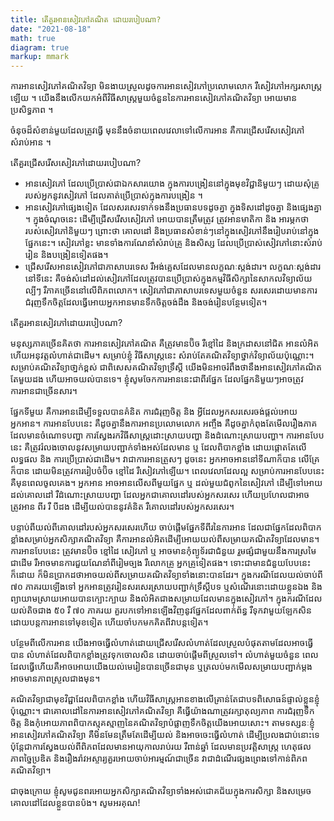 ```yaml
---
title: តើគួរអានសៀវភៅគណិត ដោយរបៀបណា?
date: "2021-08-18"
math: true
diagram: true
markup: mmark
---
```

ការអាន​សៀវភៅ​គណិតវិទ្យា មិនងាយស្រួល​ដូចការអាន​សៀវភៅប្រលោមលោក រឺសៀវភៅ​អក្សរសាស្ត្រ​ឡើយ ។ យើងនឹងលើកយក​អំពី​វិធីសាស្ត្រ​មួយ​ចំនួននៃការ​អានសៀវភៅ​គណិតវិទ្យា អោយមាន​ប្រសិទ្ធភាព ។ 

ចំនុចដ៏សំខាន់មួយដែលត្រូវធ្វើ មុននឹងចំនាយពេលវេលា​ទៅលើការអាន គឺការជ្រើសរើសសៀវភៅសំរាប់អាន ។ 

តើគួរជ្រើសរើស​សៀវភៅដោយរបៀបណា?

- អានសៀវភៅ ដែលប្រើប្រាស់ជាឯកសារយោង ក្នុងការបង្រៀននៅក្នុងមុខវិជ្ជានិមួយៗ ដោយសុំគ្រូរបស់អ្នក​នូវសៀវភៅ ដែលគាត់ប្រើប្រាស់ក្នុងការបង្រៀន ។
- អានសៀវភៅ​ផ្សេងទៀត ដែលសរសេរទាក់ទងនឹងប្រធានបទដូចគ្នា ក្នុងទិសដៅដូចគ្នា និងផ្សេងគ្នា ។ ក្នុងចំណុចនេះ ដើម្បីជ្រើសរើសសៀវភៅ អោយបានត្រឹមត្រូវ ត្រូវអានមាតិកា និង អារម្ភកថា របស់សៀវភៅនិមួយៗ ព្រោះថា គោលដៅ និងប្រធានសំខាន់ៗនៅក្នុងសៀវភៅនឹងរៀបរាប់នៅក្នុងផ្នែកនេះ។ សៀវភៅខ្លះ មានទាំងការណែនាំសំរាប់គ្រូ និងសិស្ស ដែលប្រើប្រាស់សៀវភៅនោះសំរាប់រៀន និងបង្រៀនទៀតផង។
- ជ្រើសរើសអានសៀវភៅជាភាសាបរទេស រឺអង់គ្លេសដែលមានលក្ខណៈស្តង់ដារ។ លក្ខណៈស្តង់ដារនៅទីនេះ គឺចង់សំដៅដល់សៀវភៅដែលត្រូវបានប្រើប្រាស់ក្នុង​កម្មវិធីសិក្សានៃ​សាកល​វិទ្យាល័យល្បីៗ រឺភាគច្រើននៅលើពិភពលោក។ សៀវភៅជាភាសាបរទេសមួយចំនួន សរសេរដោយមានការជំរុញទឹកចិត្តដែលធ្វើអោយអ្នកអានមាន​ទឹកចិត្តចង់ដឹង និងចង់រៀនបន្ថែមទៀត។

តើគួរអានសៀវភៅដោយរបៀបណា?

មនុស្សភាគច្រើនគិតថា ការអានសៀវភៅគណិត គឺត្រូវមានប៊ិច រឺខ្មៅដៃ និងក្រដាសនៅជិត អានលំអិត ហើយអនុវត្តលំហាត់ជាដើម។ សម្រាប់ខ្ញុំ វិធីសាស្ត្រនេះ សំរាប់តែគណិតវិទ្យាថ្នាក់វិទ្យាល័យប៉ុណ្ណោះ។ សម្រាប់គណិតវិទ្យាថា្នក់ខ្ពស់ ជាពិសេសគណិតវិទ្យាទ្រឹស្តី យើងមិនអាចរំពឹងថានឹងអានសៀវភៅគណិតតែមួយដង ហើយអាចយល់បានទេ។ ខ្ញុំសូមចែកការអាននេះជាពីរផ្នែក ដែលផ្នែកនិមួយៗអាចត្រូវការអានជាច្រើនសារ។

ផ្នែកទីមួយ គឺការអានដើម្បីទទួលបានគំនិត ការជំរុញចិត្ត និង អ្វីដែលអ្នកសរសេរចង់ផ្តល់អោយអ្នកអាន។ ការអានបែបនេះ គឺដូចគ្នានឹងការអានប្រលោមលោក អញ្ចឹង គឺដូចគ្នាកំពុងតែមើលរឿងភាគ ដែលមានចំណោទបញ្ហា ការស្វែងរកវិធីសាស្ត្រដោះស្រាយបញ្ហា និងដំណោះស្រាយបញ្ហា។ ការអានបែបនេះ គឺត្រូវរំលងចោលនូវសម្រាយបញ្ជាក់ទាំងអស់ដែលមាន ឬ ដែលពិបាកខ្លាំង ដោយផ្តោតតែលើលទ្ធផល និង ការប្រើប្រាស់ជាដើម។ វាជាការអានត្រួសៗ ដូចនេះ អ្នកអាចអាននៅទីណាក៏បាន លើគ្រែក៏បាន ដោយមិនត្រូវការរៀបចំប៊ិច ខ្មៅដៃ រឺសៀវភៅឡើយ។ ពេលវេលាដែលល្អ សម្រាប់ការអានបែបនេះ គឺមុនពេលចូលគេង។ អ្នកអាន អាចអានលើសពីមួយផ្នែក ឬ ដល់មួយជំពូកនៃសៀវភៅ ដើម្បីទៅអោយដល់គោលដៅ រឺដំណោះស្រាយបញ្ហា ដែលអ្នកជាគោលដៅរបស់អ្នកសរសេរ ហើយប្រហែលជាអាចត្រូវអាន ពីរ រឺ បីដង ដើម្បីយល់បាននូវគំនិត រឺគោលដៅរបស់អ្នកសរសេរ។

បន្ទាប់ពីយល់ពីគោលដៅរបស់អ្នកសរសេរហើយ ចាប់ផ្តើមផ្នែកទីពីរនៃការអាន ដែលជាផ្នែកដែលពិបាកខ្លាំងសម្រាប់អ្នកសិក្សាគណិតវិទ្យា គឺការអាន​លំអិត​ដើម្បីអោយ​យល់ពី​សម្រាយគណិតវិទ្យាដែលមាន។ ការអានបែបនេះ ត្រូវមានប៊ិច ខ្មៅដៃ សៀវភៅ ឬ អាចមានកុំព្យូទ័រជាជំនួយ រួមផ្សំជាមួយនឹងការស្រមៃជាដើម រឺអាចមានការជួយណែនាំពីរៀមច្បង រឺលោកគ្រូ អ្នកគ្រូទៀតផង។ ទោះជាមានជំនួយបែបនេះ ក៏ដោយ ក៏មិនប្រាកដថាអាចយល់ពីសម្រាយគណិតវិទ្យាទាំងនោះបានដែរ។ ក្នុងករណីដែលយល់ចាប់ពី ៧០ ភាគរយឡើងទៅ អ្នកអានត្រូវរៀនសរសេរស្រាយបញ្ជាក់ទ្រឹស្តីបទ ឬសំណើរនោះដោយខ្លួនឯង និងព្យាយាមស្រាយអោយបានក្បោះក្បាយ និងលំអិតជាងសម្រាយដែលមានក្នុងសៀវភៅ។ ក្នុងករណីដែលយល់តិចជាង ៥០ រឺ ៧០ ភាគរយ គួរបកទៅអានឡើងវិញនូវផ្នែកដែលពាក់ព័ន្ធ រឺទុកវាមួយឡែកសិន ដោយបន្តការអានទៅមុខទៀត ហើយចាំបកមកគិតពីវាបន្តទៀត។

បន្ថែមពីលើការអាន យើងអាចធ្វើលំហាត់ដោយជ្រើសរើសលំហាត់ដែលស្រួលបំផុតតាមដែលអាចធ្វើបាន លំហាត់ដែលពិបាកខ្លាំងត្រូវទុកចោលសិន ដោយចាប់ផ្តើមពីស្រួលទៅ។ លំហាត់មួយចំនួន ពេលដែលធ្វើហើយគឺអាចអោយយើងយល់មេរៀនបានច្រើនជាមុន ឬត្រលប់មកមើលសម្រាយបញ្ជាក់ម្តង អាចមានភាពស្រួលជាងមុន។

គណិតវិទ្យាជាមុខវិជ្ជាដែលពិបាកខ្លាំង ហើយវិធីសាស្ត្រអានខាងលើគ្រាន់តែជាបទពិសោធន៍ផ្ទាល់ខ្លួនខ្ញុំប៉ុណ្ណោះ។ ជាគោលដៅនៃការអានសៀវភៅគណិតវិទ្យា គឺធ្វើយ៉ាងណា​ត្រូវរក្សាតុល្យភាព ការជំរុញទឹកចិត្ត និងកុំអោយភាពពិបាកស្មុគស្មាញនៃគណិតវិទ្យាបំផ្លាញទឹកចិត្តយើងអោយសោះ។ តាមទស្សនៈខ្ញុំ អានសៀវភៅគណិតវិទ្យា គឺមិនមែនត្រឹមតែដើម្បីយល់ និងអាចចេះធ្វើលំហាត់ ដើម្បីប្រលងជាប់នោះទេ ប៉ុន្តែជាការស្វែងយល់ពីពិភពដែលមានអាយុកាលរាប់រយ រឺពាន់ឆ្នាំ ដែលមានប្រវត្តិសាស្ត្រ ហេតុផល ភាពច្នៃប្រឌិត និងរឿងរ៉ាវអស្ចារ្យគួរអោយចាប់អារម្មណ៍ជាច្រើន វាជាដំណើរផ្សងព្រេងទៅកាន់ពិភពគណិតវិទ្យា។

ជាចុងក្រោយ ខ្ញុំសូមជូនពរអោយអ្នកសិក្សាគណិតវិទ្យាទាំងអស់ជោគជ័យក្នុងការសិក្សា និងសម្រេចគោលដៅដែលខ្លួនបានប៉ង។
សូមអរគុណ!

